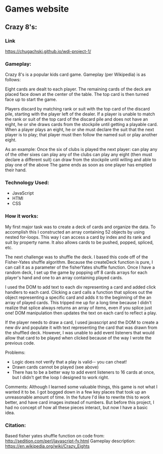 # Games website

## Crazy 8's:

### Link
https://chugachski.github.io/wdi-project-1/

### Gameplay:
Crazy 8's is a popular kids card game. Gameplay (per Wikipedia) is as follows:

Eight cards are dealt to each player. The remaining cards of the deck are placed face down at the center of the table. The top card is then turned face up to start the game.

Players discard by matching rank or suit with the top card of the discard pile, starting with the player left of the dealer. If a player is unable to match the rank or suit of the top card of the discard pile and does not have an eight, he or she draws cards from the stockpile until getting a playable card. When a player plays an eight, he or she must declare the suit that the next player is to play; that player must then follow the named suit or play another eight.

As an example: Once the six of clubs is played the next player:
can play any of the other sixes
can play any of the clubs
can play any eight (then must declare a different suit)
can draw from the stockpile until willing and able to play one of the above
The game ends as soon as one player has emptied their hand.

### Technology Used:
* JavaScript
* HTMl
* CSS

### How it works:
My first major task was to create a deck of cards and organize the data. To accomplish this I constructed an array containing 52 objects by using nested for-loops. This way I can access a card by index and its rank and suit by property name. It also allows cards to be pushed, popped, spliced, etc. 

The next challenge was to shuffle the deck. I based this code off of the Fisher-Yates shuffle algorithm. Because the createDeck function is pure, I can call it as a parameter of the fisherYates shuffle function. Once I have a random deck, I set up the game by popping off 8 cards arrays for each player's hand and one to an array containing played cards.

I used the DOM to add text to each div representing a card and added click handlers to each card. Clicking a card calls a function that splices out the object representing a specific card and adds it to the beginning of the an array of played cards. This tripped me up for a long time because I didn't realize that splice always returns an array of items, even if you splice just one! DOM manipulation then updates the text on each card to reflect a play.

If the player needs to draw a card, I used javascript and the DOM to create a new div and populate it with text representing the card that was drawn from the shuffled deck. However, I was unable to add event listeners that would allow that card to be played when clicked because of the way I wrote the previous code.

Problems:
* Logic does not verify that a play is valid-- you can cheat!
* Drawn cards cannot be played (see above)
* There has to be a better way to add event listeners to 16 cards at once, but I didn't get the loop I designed to work right.

Comments:
Although I learned some valuable things, this game is not what I wanted it to be. I got bogged down in a few key places that took up an unreasonable amount of time. In the future I'd like to rewrite this to work better, and have card images instead of numbers. But before this project, I had no concept of how all these pieces interact, but now I have a basic idea.

### Citation:
Based fisher yates shuffle function on code from:
http://sedition.com/perl/javascript-fy.html
Gameplay description:
https://en.wikipedia.org/wiki/Crazy_Eights


